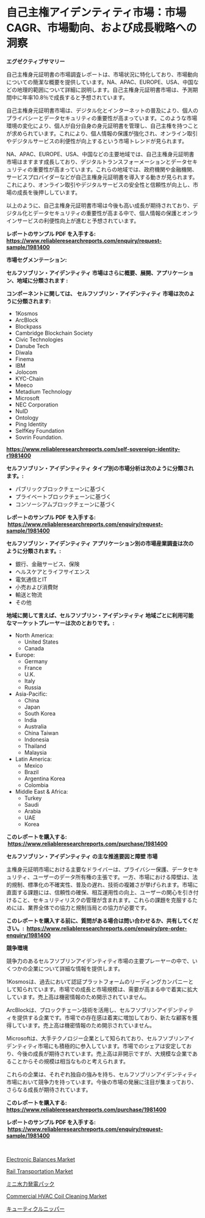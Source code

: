 <p><h1>自己主権アイデンティティ市場：市場CAGR、市場動向、および成長戦略への洞察</h1></p><p><strong>エグゼクティブサマリー</strong></p>
<p><p>自己主権身元証明書の市場調査レポートは、市場状況に特化しており、市場動向についての簡潔な概要を提供しています。NA、APAC、EUROPE、USA、中国などの地理的範囲について詳細に説明します。自己主権身元証明書市場は、予測期間中に年率10.8％で成長すると予想されています。</p><p>自己主権身元証明書市場は、デジタル化とインターネットの普及により、個人のプライバシーとデータセキュリティの重要性が高まっています。このような市場環境の変化により、個人が自分自身の身元証明書を管理し、自己主権を持つことが求められています。これにより、個人情報の保護が強化され、オンライン取引やデジタルサービスの利便性が向上するという市場トレンドが見られます。</p><p>NA、APAC、EUROPE、USA、中国などの主要地域では、自己主権身元証明書市場はますます成長しており、デジタルトランスフォーメーションとデータセキュリティの重要性が高まっています。これらの地域では、政府機関や金融機関、サービスプロバイダーなどが自己主権身元証明書を導入する動きが見られます。これにより、オンライン取引やデジタルサービスの安全性と信頼性が向上し、市場の成長を後押ししています。</p><p>以上のように、自己主権身元証明書市場は今後も高い成長が期待されており、デジタル化とデータセキュリティの重要性が高まる中で、個人情報の保護とオンラインサービスの利便性向上が進むと予想されています。</p></p>
<p><strong>レポートのサンプル PDF を入手する: <a href="https://www.reliableresearchreports.com/enquiry/request-sample/1981400">https://www.reliableresearchreports.com/enquiry/request-sample/1981400</a></strong></p>
<p><strong>市場セグメンテーション:</strong></p>
<p><strong> セルフソブリン・アイデンティティ 市場はさらに概要、展開、アプリケーション、地域に分類されます :</strong></p>
<p><strong>コンポーネントに関しては、 セルフソブリン・アイデンティティ 市場は次のように分類されます: &nbsp;</strong></p>
<p><ul><li>1Kosmos</li><li>ArcBlock</li><li>Blockpass</li><li>Cambridge Blockchain Society</li><li>Civic Technologies</li><li>Danube Tech</li><li>Diwala</li><li>Finema</li><li>IBM</li><li>Jolocom</li><li>KYC-Chain</li><li>Meeco</li><li>Metadium Technology</li><li>Microsoft</li><li>NEC Corporation</li><li>NuID</li><li>Ontology</li><li>Ping Identity</li><li>SelfKey Foundation</li><li>Sovrin Foundation.</li></ul></p>
<p><strong><a href="https://www.reliableresearchreports.com/self-sovereign-identity-r1981400">https://www.reliableresearchreports.com/self-sovereign-identity-r1981400</a></strong></p>
<p><strong> セルフソブリン・アイデンティティ タイプ別の市場分析は次のように分類されます。:</strong></p>
<p><ul><li>パブリックブロックチェーンに基づく</li><li>プライベートブロックチェーンに基づく</li><li>コンソーシアムブロックチェーンに基づく</li></ul></p>
<p><strong>レポートのサンプル PDF を入手する: &nbsp;<a href="https://www.reliableresearchreports.com/enquiry/request-sample/1981400">https://www.reliableresearchreports.com/enquiry/request-sample/1981400</a></strong></p>
<p><strong> セルフソブリン・アイデンティティ アプリケーション別の市場産業調査は次のように分類されます。:</strong></p>
<p><ul><li>銀行、金融サービス、保険</li><li>ヘルスケアとライフサイエンス</li><li>電気通信とIT</li><li>小売および消費財</li><li>輸送と物流</li><li>その他</li></ul></p>
<p><strong>地域に関して言えば、セルフソブリン・アイデンティティ 地域ごとに利用可能なマーケットプレーヤーは次のとおりです。:</strong></p>
<p><ul>
    <li>
        North America:
        <ul>
            <li>United States</li>
            <li>Canada</li>
        </ul>
    </li>
    <li>
        Europe:
        <ul>
            <li>Germany</li>
            <li>France</li>
            <li>U.K.</li>
            <li>Italy</li>
            <li>Russia</li>
        </ul>
    </li>
    <li>
        Asia-Pacific:
        <ul>
            <li>China</li>
            <li>Japan</li>
            <li>South Korea</li>
            <li>India</li>
            <li>Australia</li>
            <li>China Taiwan</li>
            <li>Indonesia</li>
            <li>Thailand</li>
            <li>Malaysia</li>
        </ul>
    </li>
    <li>
        Latin America:
        <ul>
            <li>Mexico</li>
            <li>Brazil</li>
            <li>Argentina Korea</li>
            <li>Colombia</li>
        </ul>
    </li>
    <li>
        Middle East & Africa:
        <ul>
            <li>Turkey</li>
            <li>Saudi</li>
            <li>Arabia</li>
            <li>UAE</li>
            <li>Korea</li>
        </ul>
    </li>
    </ul></p>
<p><strong>このレポートを購入する: &nbsp;<a href="https://www.reliableresearchreports.com/purchase/1981400">https://www.reliableresearchreports.com/purchase/1981400</a></strong></p>
<p><strong>セルフソブリン・アイデンティティ の主な推進要因と障壁 市場</strong></p>
<p><p>主権身元証明市場における主要なドライバーは、プライバシー保護、データセキュリティ、ユーザーのデータ所有権の主張です。一方、市場における障壁は、法的規制、標準化の不確実性、普及の遅れ、技術の複雑さが挙げられます。市場に直面する課題には、信頼性の確保、相互運用性の向上、ユーザーの関心を引き付けること、セキュリティリスクの管理が含まれます。これらの課題を克服するためには、業界全体での協力と規制当局との協力が必要です。</p></p>
<p><strong>このレポートを購入する前に、質問がある場合は問い合わせるか、共有してください。:&nbsp; <a href="https://www.reliableresearchreports.com/enquiry/pre-order-enquiry/1981400">https://www.reliableresearchreports.com/enquiry/pre-order-enquiry/1981400</a></strong></p>
<p><strong>競争環境</strong></p>
<p><p>競争力のあるセルフソブリンアイデンティティ市場の主要プレーヤーの中で、いくつかの企業について詳細な情報を提供します。</p><p>1Kosmosは、過去において認証プラットフォームのリーディングカンパニーとして知られています。市場での成長と市場規模は、需要が高まる中で着実に拡大しています。売上高は機密情報のため開示されていません。</p><p>ArcBlockは、ブロックチェーン技術を活用し、セルフソブリンアイデンティティを提供する企業です。市場での存在感は着実に増加しており、新たな顧客を獲得しています。売上高は機密情報のため開示されていません。</p><p>Microsoftは、大手テクノロジー企業として知られており、セルフソブリンアイデンティティ市場にも積極的に参入しています。市場でのシェアは安定しており、今後の成長が期待されています。売上高は非開示ですが、大規模な企業であることからその規模は相当なものと考えられます。</p><p>これらの企業は、それぞれ独自の強みを持ち、セルフソブリンアイデンティティ市場において競争力を持っています。今後の市場の発展に注目が集まっており、さらなる成長が期待されています。</p></p>
<p><strong>このレポートを購入する: &nbsp; <a href="https://www.reliableresearchreports.com/purchase/1981400">https://www.reliableresearchreports.com/purchase/1981400</a></strong></p>
<p><strong>レポートのサンプル PDF を入手する: &nbsp;<a href="https://www.reliableresearchreports.com/enquiry/request-sample/1981400">https://www.reliableresearchreports.com/enquiry/request-sample/1981400</a></strong><strong></strong></p>
<p>&nbsp;</p>
<p><p><a href="https://www.linkedin.com/pulse/electronic-balances-market-trends-forecast-competitive-analysis-hyi6c">Electronic Balances Market</a></p><p><a href="https://github.com/globismark/Market-Research-Report-List-3/blob/main/rail-transportation-market.md">Rail Transportation Market</a></p><p><a href="https://github.com/RudyBoyer2017/Market-Research-Report-List-1/blob/main/926277853149.md">ミニ水力発電パック</a></p><p><a href="https://www.linkedin.com/pulse/commercial-hvac-coil-cleaning-market-competitive-analysis-giwic">Commercial HVAC Coil Cleaning Market</a></p><p><a href="https://github.com/MosesSpinka1914/Market-Research-Report-List-1/blob/main/979082553148.md">キューティクルニッパー</a></p></p>